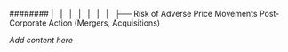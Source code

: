 ######## |   |   |   |   |   |   |   ├── Risk of Adverse Price Movements Post-Corporate Action (Mergers, Acquisitions)

*Add content here*